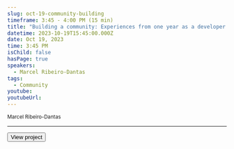```yaml
---
slug: oct-19-community-building
timeframe: 3:45 - 4:00 PM (15 min)
title: "Building a community: Experiences from one year as a developer advocate"
datetime: 2023-10-19T15:45:00.000Z
date: Oct 19, 2023
time: 3:45 PM
isChild: false
hasPage: true
speakers:
  - Marcel Ribeiro-Dantas
tags:
  - Community
youtube: 
youtubeUrl: 
---
```


<div className="mb-4">
  <small className="typo-small">
Marcel Ribeiro-Dantas
  </small>
</div>

<hr className="border-t border-gray-50 mb-4 opacity-20" />

<div>
  <Button to="https://nf-co.re/" variant="secondary" size="md" arrow>
    View project
  </Button>
</div>